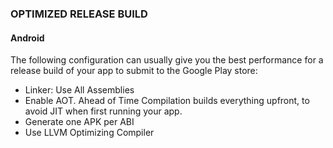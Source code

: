 ﻿
### OPTIMIZED RELEASE BUILD

#### Android

The following configuration can usually give you the best performance for a release build of your app to submit to the Google Play store:

- Linker: Use All Assemblies
- Enable AOT. Ahead of Time Compilation builds everything upfront, to avoid JIT when first running your app.
- Generate one APK per ABI
- Use LLVM Optimizing Compiler